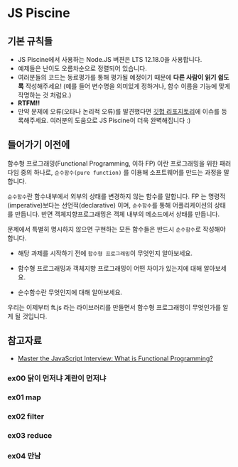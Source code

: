 # JS Piscine

## 기본 규칙들

* JS Piscine에서 사용하는 Node.JS 버젼은 LTS 12.18.0을 사용합니다.
* 예제들은 난이도 오름차순으로 정렬되어 있습니다.
* 여러분들의 코드는 동료평가를 통해 평가될 예정이기 때문에 **다른 사람이 읽기 쉽도록** 작성해주세요! (예를 들어 변수명을 의미있게 정하거나, 함수 이름을 기능에 맞게 작명하는 것 처럼요.)
* **RTFM!!**
* 만약 문제에 오류(오타나 논리적 오류)를 발견했다면 [깃헙 리포지토리](https://github.com/42js/js_piscine)에 이슈를 등록해주세요. 여러분의 도움으로 JS Piscine이 더욱 완벽해집니다 :)

## 들어가기 이전에

함수형 프로그래밍(Functional Programming, 이하 FP) 이란 프로그래밍을 위한 패러다임 중의 하나로, `순수함수(pure function)` 를 이용해 소프트웨어를 만드는 과정을 말합니다. 

`순수함수`란 함수내부에서 외부의 상태를 변경하지 않는 함수를 말합니다. FP 는 명령적(imperative)보다는 선언적(declarative) 이며, `순수함수`를 통해 어플리케이션의 상태를 만듭니다. 반면 객체지향프로그래밍은 객체 내부의 메소드에서 상태를 만듭니다.

문제에서 특별히 명시하지 않으면 구현하는 모든 함수들은 반드시 `순수함수`로 작성해야합니다.

* 해당 과제를 시작하기 전에 `함수형 프로그래밍`이 무엇인지 알아보세요.

* 함수형 프로그래밍과 객체지향 프로그래밍이 어떤 차이가 있는지에 대해 알아보세요.

* 순수함수란 무엇인지에 대해 알아보세요.

우리는 이제부터 ft.js 라는 라이브러리를 만들면서 함수형 프로그래밍이 무엇인가를 알게 될 것입니다.

## 참고자료
* [Master the JavaScript Interview: What is Functional Programming?](https://medium.com/javascript-scene/master-the-javascript-interview-what-is-functional-programming-7f218c68b3a0)

### ex00 닭이 먼저냐 계란이 먼저냐
### ex01 map
### ex02 filter
### ex03 reduce
### ex04 만남
